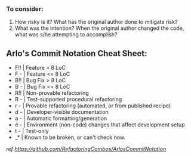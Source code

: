 ### To consider:
1. How risky is it? What has the original author done to mitigate risk?
2. What was the intention? When the original author changed the code, what was s/he attempting to accomplish?

## Arlo's Commit Notation Cheat Sheet:
- F!! | Feature > 8 LoC
- F - | Feature <= 8 LoC
- B!! | Bug Fix > 8 LoC
- B - | Bug Fix <= 8 LoC
- R!! | Non-provable refactoring
- R - | Test-supported procedural refactoring
- r - | Provable refactoring (automated, or from published recipe)
- d - | Developer-visible documentation
- a - | Automatic formatting/generation
- e - | Environment (non-code) changes that affect development setup
- t - | Test-only
- _*  | Known to be broken, or can't check now. 

_ref https://github.com/RefactoringCombos/ArlosCommitNotation_
